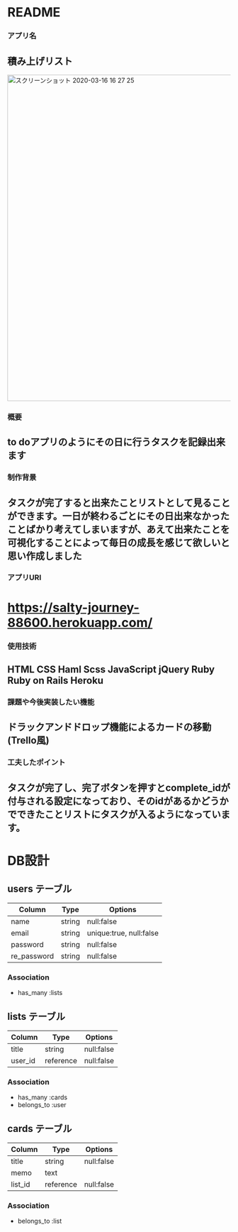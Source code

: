 # README

### アプリ名
## 積み上げリスト
<img width="736" alt="スクリーンショット 2020-03-16 16 27 25" src="https://user-images.githubusercontent.com/58383159/76732918-16ea3780-67a3-11ea-9815-114f369514f3.png">

### 概要
## to doアプリのようにその日に行うタスクを記録出来ます

### 制作背景
## タスクが完了すると出来たことリストとして見ることができます。一日が終わるごとにその日出来なかったことばかり考えてしまいますが、あえて出来たことを可視化することによって毎日の成長を感じて欲しいと思い作成しました

### アプリURI
# https://salty-journey-88600.herokuapp.com/

### 使用技術
## HTML CSS Haml Scss JavaScript jQuery Ruby Ruby on Rails Heroku 

### 課題や今後実装したい機能
## ドラックアンドドロップ機能によるカードの移動(Trello風)

### 工夫したポイント
## タスクが完了し、完了ボタンを押すとcomplete_idが付与される設定になっており、そのidがあるかどうかでできたことリストにタスクが入るようになっています。

# DB設計

## users テーブル
|Column|Type|Options|
|------|----|-------|
|name|string|null:false|
|email|string|unique:true, null:false|
|password|string|null:false|
|re_password|string|null:false|

### Association
- has_many :lists

## lists テーブル
|Column|Type|Options|
|------|----|-------|
|title|string|null:false|
|user_id|reference|null:false|

### Association
- has_many :cards
- belongs_to :user

## cards テーブル
|Column|Type|Options|
|------|----|-------|
|title|string|null:false|
|memo|text||
|list_id|reference|null:false|

### Association
- belongs_to :list